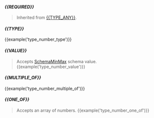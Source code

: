 #### *{{REQUIRED}}*
> Inherited from [{{TYPE_ANY}}](#{{TYPE_ANY.toLowerCase()}}).

#### *{{TYPE}}*
{{example('type_number_type')}}

#### *{{VALUE}}*
> Accepts [SchemaMinMax](#schemaminmax) schema value.
{{example('type_number_value')}}

#### *{{MULTIPLE_OF}}*
{{example('type_number_multiple_of')}}

#### *{{ONE_OF}}*
> Accepts an array of numbers.
{{example('type_number_one_of')}}

